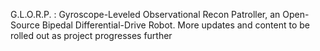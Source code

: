 G.L.O.R.P. : Gyroscope-Leveled Observational Recon Patroller, an Open-Source Bipedal Differential-Drive Robot. 
More updates and content to be rolled out as project progresses further
